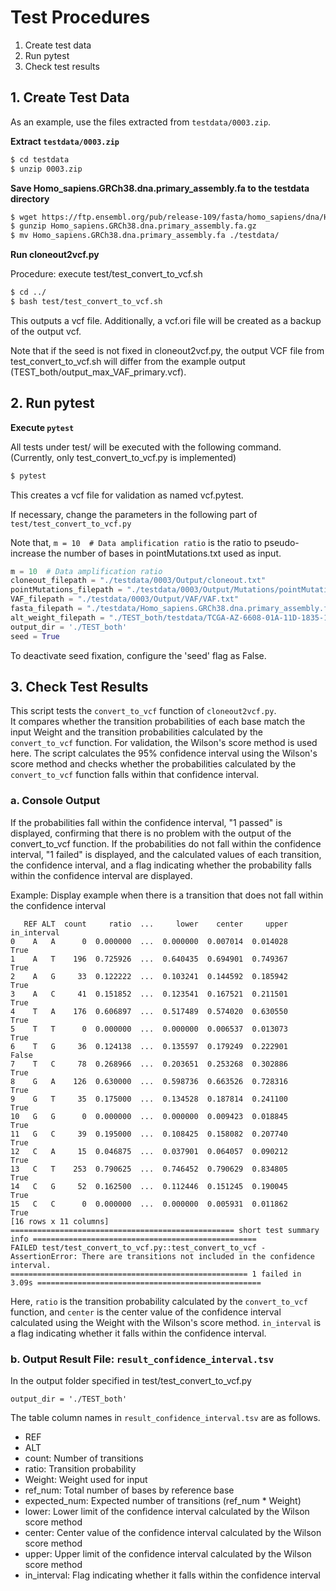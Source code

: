 # Test Procedures

1. Create test data
2. Run pytest
3. Check test results

## 1. Create Test Data

As an example, use the files extracted from `testdata/0003.zip`.

**Extract `testdata/0003.zip`**

```bash
$ cd testdata
$ unzip 0003.zip
```

**Save Homo_sapiens.GRCh38.dna.primary_assembly.fa to the testdata directory**

```bash
$ wget https://ftp.ensembl.org/pub/release-109/fasta/homo_sapiens/dna/Homo_sapiens.GRCh38.dna.primary_assembly.fa.gz
$ gunzip Homo_sapiens.GRCh38.dna.primary_assembly.fa.gz
$ mv Homo_sapiens.GRCh38.dna.primary_assembly.fa ./testdata/
```

**Run cloneout2vcf.py**

Procedure: execute test/test_convert_to_vcf.sh
```bash
$ cd ../
$ bash test/test_convert_to_vcf.sh
```
This outputs a vcf file. Additionally, a vcf.ori file will be created as a backup of the output vcf.

Note that if the seed is not fixed in cloneout2vcf.py, the output VCF file from test_convert_to_vcf.sh will differ from the example output (TEST_both/output_max_VAF_primary.vcf).

## 2. Run pytest

**Execute `pytest`**

All tests under test/ will be executed with the following command.
(Currently, only test_convert_to_vcf.py is implemented)
```bash
$ pytest 
```
This creates a vcf file for validation as named vcf.pytest.


If necessary, change the parameters in the following part of `test/test_convert_to_vcf.py`

Note that,
`m = 10  # Data amplification ratio`
is the ratio to pseudo-increase the number of bases in pointMutations.txt used as input.

```python
m = 10  # Data amplification ratio
cloneout_filepath = "./testdata/0003/Output/cloneout.txt"
pointMutations_filepath = "./testdata/0003/Output/Mutations/pointMutations.txt"
VAF_filepath = "./testdata/0003/Output/VAF/VAF.txt"
fasta_filepath = "./testdata/Homo_sapiens.GRCh38.dna.primary_assembly.fa"
alt_weight_filepath = "./TEST_both/testdata/TCGA-AZ-6608-01A-11D-1835-10_may_alt_weight.txt"
output_dir = './TEST_both'
seed = True
```
To deactivate seed fixation, configure the 'seed' flag as False.


## 3. Check Test Results

This script tests the `convert_to_vcf` function of `cloneout2vcf.py`.  
It compares whether the transition probabilities of each base match the input Weight and the transition probabilities calculated by the `convert_to_vcf` function.
For validation, the Wilson's score method is used here.
The script calculates the 95% confidence interval using the Wilson's score method and checks whether the probabilities calculated by the `convert_to_vcf` function falls within that confidence interval.

### a. Console Output

If the probabilities fall within the confidence interval, "1 passed" is displayed, confirming that there is no problem with the output of the convert_to_vcf function.
If the probabilities do not fall within the confidence interval, "1 failed" is displayed, and the calculated values of each transition, the confidence interval, and a flag indicating whether the probability falls within the confidence interval are displayed.

Example: Display example when there is a transition that does not fall within the confidence interval
```
   REF ALT  count     ratio  ...     lower    center     upper  in_interval
0    A   A      0  0.000000  ...  0.000000  0.007014  0.014028         True
1    A   T    196  0.725926  ...  0.640435  0.694901  0.749367         True
2    A   G     33  0.122222  ...  0.103241  0.144592  0.185942         True
3    A   C     41  0.151852  ...  0.123541  0.167521  0.211501         True
4    T   A    176  0.606897  ...  0.517489  0.574020  0.630550         True
5    T   T      0  0.000000  ...  0.000000  0.006537  0.013073         True
6    T   G     36  0.124138  ...  0.135597  0.179249  0.222901        False
7    T   C     78  0.268966  ...  0.203651  0.253268  0.302886         True
8    G   A    126  0.630000  ...  0.598736  0.663526  0.728316         True
9    G   T     35  0.175000  ...  0.134528  0.187814  0.241100         True
10   G   G      0  0.000000  ...  0.000000  0.009423  0.018845         True
11   G   C     39  0.195000  ...  0.108425  0.158082  0.207740         True
12   C   A     15  0.046875  ...  0.037901  0.064057  0.090212         True
13   C   T    253  0.790625  ...  0.746452  0.790629  0.834805         True
14   C   G     52  0.162500  ...  0.112446  0.151245  0.190045         True
15   C   C      0  0.000000  ...  0.000000  0.005931  0.011862         True
[16 rows x 11 columns]
================================================== short test summary info ==================================================
FAILED test/test_convert_to_vcf.py::test_convert_to_vcf - AssertionError: There are transitions not included in the confidence interval.
===================================================== 1 failed in 3.09s ==================================================
```

Here, `ratio` is the transition probability calculated by the `convert_to_vcf` function, and `center` is the center value of the confidence interval calculated using the Weight with the Wilson's score method. `in_interval` is a flag indicating whether it falls within the confidence interval.

### b. Output Result File: `result_confidence_interval.tsv`

In the output folder specified in test/test_convert_to_vcf.py
```
output_dir = './TEST_both'
```
The table column names in `result_confidence_interval.tsv` are as follows.

- REF
- ALT
- count: Number of transitions 
- ratio: Transition probability
- Weight: Weight used for input
- ref_num: Total number of bases by reference base
- expected_num: Expected number of transitions (ref_num * Weight)
- lower: Lower limit of the confidence interval calculated by the Wilson score method
- center: Center value of the confidence interval calculated by the Wilson score method
- upper: Upper limit of the confidence interval calculated by the Wilson score method
- in_interval: Flag indicating whether it falls within the confidence interval
